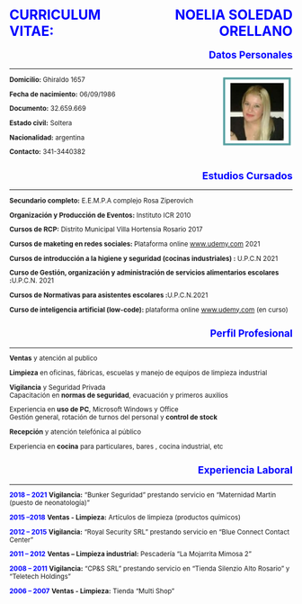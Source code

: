 <!-- #### <span style="color: grey;">_Curriculim Vitae_</span>  
## <div class="big-text" style="color: blue;text-align: center;"> N O E L I A  <span style="color:white">.</span>  S O L E D A D <span style="color:white">.</span>  O R E L L A N O</div>    -->
<style>
.big-text {
  font-size: 24px;
}
</style>

<h2 style="padding-bottom: 50px;color: blue;">
    <div class="big-text" style="float: left;width: 40%;"> CURRICULUM VITAE:</div>
    <div class="big-text"style="float: left;width: 60%;" align=right>NOELIA SOLEDAD ORELLANO</div>
</h2>  


<sub>
  <div style="text-align: right;color: blue;"><h2>Datos Personales</h2></div>
  <hr/>  
 <img src="https://github.com/Gruning/Public-Media/raw/master/image-nso.png" width=25% align=right>


  <b>Domicilio: </b> Ghiraldo 1657 

  <b>Fecha de nacimiento:</b> 06/09/1986  

  <b>Documento:</b> 32.659.669  

  <b>Estado civil:</b> Soltera  

  <b>Nacionalidad:</b> argentina  

  <b>Contacto:</b> 341-3440382 

  <div style="text-align: right;color: blue;"><h2> Estudios Cursados</h2> </div> 
  <hr/> 

  <b>Secundario completo:</b> E.E.M.P.A complejo Rosa Ziperovich

  <b>Organización y Producción de Eventos:</b> Instituto ICR 2010 

  <b>Cursos de RCP:</b> Distrito Municipal Villa Hortensia Rosario 2017 

  <b>Cursos de maketing en redes sociales: </b>Plataforma online www.udemy.com 2021

  <b>Cursos de introducción a la higiene y seguridad (cocinas industriales) :</b> U.P.C.N    2021 

  <b>Curso de Gestión, organización y administración de servicios alimentarios escolares :</b>U.P.C.N. 2021 

  <b>Cursos de Normativas para asistentes escolares :</b>U.P.C.N.2021

  <b>Curso de inteligencia artificial (low-code): </b>plataforma online www.udemy.com (en curso)

  <div style="text-align: right;color: blue;"><h2>Perfil Profesional</h2></div>
  <hr/>

  <b>Ventas</b> y atención al publico   

  <b>Limpieza</b> en oficinas, fábricas, escuelas y manejo de equipos de limpieza industrial  

  <b>Vigilancia</b> y Seguridad Privada  
Capacitación en <b>normas de seguridad</b>, evacuación y primeros auxilios  

  Experiencia en <b>uso de PC</b>, Microsoft Windows y Office   
  Gestión general, rotación de turnos del personal y <b>control de stock</b>   

  <b>Recepción</b> y atención telefónica al público  

  Experiencia en <b>cocina</b> para  particulares, bares , cocina industrial, etc

  <div style="text-align: right;color: blue;"><h2>Experiencia Laboral</h2></div>
  <hr/>

  <span style="color: blue;">**2018 – 2021** </span><b>Vigilancia:</b> “Bunker Seguridad” prestando servicio en “Maternidad Martin (puesto de neonatología)” 

  <span style="color: blue;">**2015 –2018** </span><b>Ventas - Limpieza:</b> Artículos de limpieza (productos químicos) 

  <span style="color: blue;">**2012 – 2015** </span> <b>Vigilancia:</b> “Royal Security SRL” prestando servicio en “Blue Connect Contact Center” 

  <span style="color: blue;">**2011 – 2012** </span> <b>Ventas – Limpieza industrial:</b> Pescadería “La Mojarrita Mimosa 2”  

  <span style="color: blue;">**2008 – 2011** </span> <b>Vigilancia:</b> “CP&S SRL” prestando servicio en “Tienda Silenzio Alto Rosario” y “Teletech Holdings” 

  <span style="color: blue;">**2006 – 2007** </span> <b>Ventas - Limpieza:</b> Tienda “Multi Shop” 

</sub>